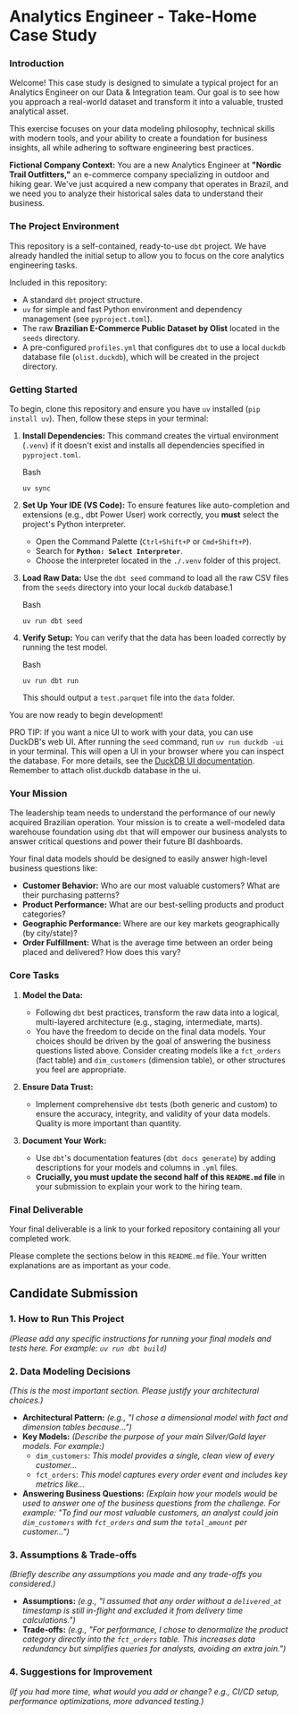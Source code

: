# Analytics Engineer - Take-Home Case Study

### **Introduction**

Welcome! This case study is designed to simulate a typical project for an Analytics Engineer on our Data & Integration team. Our goal is to see how you approach a real-world dataset and transform it into a valuable, trusted analytical asset.

This exercise focuses on your data modeling philosophy, technical skills with modern tools, and your ability to create a foundation for business insights, all while adhering to software engineering best practices.

**Fictional Company Context:** You are a new Analytics Engineer at **"Nordic Trail Outfitters,"** an e-commerce company specializing in outdoor and hiking gear. We've just acquired a new company that operates in Brazil, and we need you to analyze their historical sales data to understand their business.

### **The Project Environment**

This repository is a self-contained, ready-to-use `dbt` project. We have already handled the initial setup to allow you to focus on the core analytics engineering tasks.

Included in this repository:

- A standard `dbt` project structure.
- `uv` for simple and fast Python environment and dependency management (see `pyproject.toml`).
- The raw **Brazilian E-Commerce Public Dataset by Olist** located in the `seeds` directory.
- A pre-configured `profiles.yml` that configures `dbt` to use a local `duckdb` database file (`olist.duckdb`), which will be created in the project directory.

### **Getting Started**

To begin, clone this repository and ensure you have `uv` installed (`pip install uv`). Then, follow these steps in your terminal:

1. **Install Dependencies:** This command creates the virtual environment (`.venv`) if it doesn't exist and installs all dependencies specified in `pyproject.toml`.

   Bash

   ```
   uv sync
   ```

2. **Set Up Your IDE (VS Code):** To ensure features like auto-completion and extensions (e.g., dbt Power User) work correctly, you **must** select the project's Python interpreter.

   - Open the Command Palette (`Ctrl+Shift+P` or `Cmd+Shift+P`).
   - Search for **`Python: Select Interpreter`**.
   - Choose the interpreter located in the `./.venv` folder of this project.

3. **Load Raw Data:** Use the `dbt seed` command to load all the raw CSV files from the `seeds` directory into your local `duckdb` database.1

   Bash

   ```
   uv run dbt seed
   ```

4. **Verify Setup:** You can verify that the data has been loaded correctly by running the test model.

   Bash

   ```
   uv run dbt run
   ```

   This should output a `test.parquet` file into the `data` folder.

You are now ready to begin development!

PRO TIP: If you want a nice UI to work with your data, you can use DuckDB's web UI. After running the `seed` command, run `uv run duckdb -ui` in your terminal. This will open a UI in your browser where you can inspect the database. For more details, see the [DuckDB UI documentation](https://github.com/duckdb/duckdb-wasm/tree/master/packages/duckdb-browser-ui). Remember to attach olist.duckdb database in the ui.

### **Your Mission**

The leadership team needs to understand the performance of our newly acquired Brazilian operation. Your mission is to create a well-modeled data warehouse foundation using `dbt` that will empower our business analysts to answer critical questions and power their future BI dashboards.

Your final data models should be designed to easily answer high-level business questions like:

- **Customer Behavior:** Who are our most valuable customers? What are their purchasing patterns?
- **Product Performance:** What are our best-selling products and product categories?
- **Geographic Performance:** Where are our key markets geographically (by city/state)?
- **Order Fulfillment:** What is the average time between an order being placed and delivered? How does this vary?

### **Core Tasks**

1. **Model the Data:**

   - Following `dbt` best practices, transform the raw data into a logical, multi-layered architecture (e.g., staging, intermediate, marts).
   - You have the freedom to decide on the final data models. Your choices should be driven by the goal of answering the business questions listed above. Consider creating models like a `fct_orders` (fact table) and `dim_customers` (dimension table), or other structures you feel are appropriate.

2. **Ensure Data Trust:**

   - Implement comprehensive `dbt` tests (both generic and custom) to ensure the accuracy, integrity, and validity of your data models. Quality is more important than quantity.

3. **Document Your Work:**

   - Use `dbt`'s documentation features (`dbt docs generate`) by adding descriptions for your models and columns in `.yml` files.
   - **Crucially, you must update the second half of this `README.md` file** in your submission to explain your work to the hiring team.

### **Final Deliverable**

Your final deliverable is a link to your forked repository containing all your completed work.

Please complete the sections below in this `README.md` file. Your written explanations are as important as your code.

## **Candidate Submission**

### **1. How to Run This Project**

_(Please add any specific instructions for running your final models and tests here. For example: `uv run dbt build`)_

### **2. Data Modeling Decisions**

_(This is the most important section. Please justify your architectural choices.)_

- **Architectural Pattern:** _(e.g., "I chose a dimensional model with fact and dimension tables because...")_
- **Key Models:** _(Describe the purpose of your main Silver/Gold layer models. For example:)_
  - `dim_customers`: _This model provides a single, clean view of every customer..._
  - `fct_orders`: _This model captures every order event and includes key metrics like..._
- **Answering Business Questions:** _(Explain how your models would be used to answer one of the business questions from the challenge. For example: "To find our most valuable customers, an analyst could join `dim_customers` with `fct_orders` and sum the `total_amount` per customer...")_

### **3. Assumptions & Trade-offs**

_(Briefly describe any assumptions you made and any trade-offs you considered.)_

- **Assumptions:** _(e.g., "I assumed that any order without a `delivered_at` timestamp is still in-flight and excluded it from delivery time calculations.")_
- **Trade-offs:** _(e.g., "For performance, I chose to denormalize the product category directly into the `fct_orders` table. This increases data redundancy but simplifies queries for analysts, avoiding an extra join.")_

### **4. Suggestions for Improvement**

_(If you had more time, what would you add or change? e.g., CI/CD setup, performance optimizations, more advanced testing.)_
